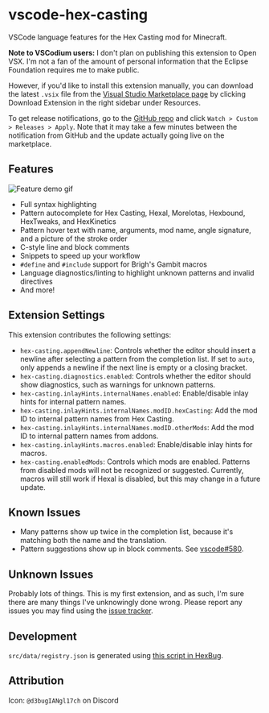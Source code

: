 # vscode-hex-casting

VSCode language features for the Hex Casting mod for Minecraft. 

**Note to VSCodium users:** I don't plan on publishing this extension to Open VSX. I'm not a fan of the amount of personal information that the Eclipse Foundation requires me to make public.

However, if you'd like to install this extension manually, you can download the latest `.vsix` file from the [Visual Studio Marketplace page](https://marketplace.visualstudio.com/items?itemName=object-Object.hex-casting) by clicking Download Extension in the right sidebar under Resources.

To get release notifications, go to the [GitHub repo](https://github.com/object-Object/vscode-hex-casting) and click `Watch > Custom > Releases > Apply`. Note that it may take a few minutes between the notification from GitHub and the update actually going live on the marketplace.

## Features

![Feature demo gif](/images/demo.gif)

* Full syntax highlighting
* Pattern autocomplete for Hex Casting, Hexal, MoreIotas, Hexbound, HexTweaks, and HexKinetics
* Pattern hover text with name, arguments, mod name, angle signature, and a picture of the stroke order
* C-style line and block comments
* Snippets to speed up your workflow
* `#define` and `#include` support for Brigh's Gambit macros
* Language diagnostics/linting to highlight unknown patterns and invalid directives
* And more!

## Extension Settings

This extension contributes the following settings:

* `hex-casting.appendNewline`: Controls whether the editor should insert a newline after selecting a pattern from the completion list. If set to `auto`, only appends a newline if the next line is empty or a closing bracket.
* `hex-casting.diagnostics.enabled`: Controls whether the editor should show diagnostics, such as warnings for unknown patterns.
* `hex-casting.inlayHints.internalNames.enabled`: Enable/disable inlay hints for internal pattern names.
* `hex-casting.inlayHints.internalNames.modID.hexCasting`: Add the mod ID to internal pattern names from Hex Casting.
* `hex-casting.inlayHints.internalNames.modID.otherMods`: Add the mod ID to internal pattern names from addons.
* `hex-casting.inlayHints.macros.enabled`: Enable/disable inlay hints for macros.
* `hex-casting.enabledMods`: Controls which mods are enabled. Patterns from disabled mods will not be recognized or suggested. Currently, macros will still work if Hexal is disabled, but this may change in a future update.

## Known Issues

* Many patterns show up twice in the completion list, because it's matching both the name and the translation.
* Pattern suggestions show up in block comments. See [vscode#580](https://github.com/microsoft/vscode/issues/580).

## Unknown Issues

Probably lots of things. This is my first extension, and as such, I'm sure there are many things I've unknowingly done wrong. Please report any issues you may find using the [issue tracker](https://github.com/object-Object/vscode-hex-casting/issues).

## Development

`src/data/registry.json` is generated using [this script in HexBug](https://github.com/object-Object/HexBug/blob/main/generate_pattern_data.py).

## Attribution

Icon: `@d3bugIANgl17ch` on Discord
